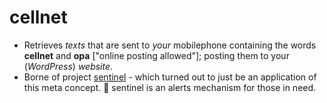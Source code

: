 # cellnet
+ Retrieves _texts_ that are sent to _your_ mobilephone containing the words **cellnet** and **opa** ["online posting allowed"]; posting them to your (_WordPress_) _website_. 
+ Borne of project [sentinel](https://github.com/salmanshuaib/cellnet/blob/main/%2B7_BREAKTHROUGH/applications/sentinel/README.md) - which turned out to just be an application of this meta concept. 🤔 sentinel is an alerts mechanism for those in need. 